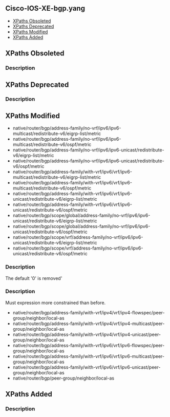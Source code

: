 ## Cisco-IOS-XE-bgp.yang


- [XPaths Obsoleted](#xpaths-obsoleted)
- [XPaths Deprecated](#xpaths-deprecated)
- [XPaths Modified](#xpaths-modified)
- [XPaths Added](#xpaths-added)

## XPaths Obsoleted

### Description

## XPaths Deprecated

### Description

## XPaths Modified

- native/router/bgp/address-family/no-vrf/ipv6/ipv6-multicast/redistribute-v6/eigrp-list/metric
- native/router/bgp/address-family/no-vrf/ipv6/ipv6-multicast/redistribute-v6/ospf/metric
- native/router/bgp/address-family/no-vrf/ipv6/ipv6-unicast/redistribute-v6/eigrp-list/metric
- native/router/bgp/address-family/no-vrf/ipv6/ipv6-unicast/redistribute-v6/ospf/metric
- native/router/bgp/address-family/with-vrf/ipv6/vrf/ipv6-multicast/redistribute-v6/eigrp-list/metric
- native/router/bgp/address-family/with-vrf/ipv6/vrf/ipv6-multicast/redistribute-v6/ospf/metric
- native/router/bgp/address-family/with-vrf/ipv6/vrf/ipv6-unicast/redistribute-v6/eigrp-list/metric
- native/router/bgp/address-family/with-vrf/ipv6/vrf/ipv6-unicast/redistribute-v6/ospf/metric
- native/router/bgp/scope/global/address-family/no-vrf/ipv6/ipv6-unicast/redistribute-v6/eigrp-list/metric
- native/router/bgp/scope/global/address-family/no-vrf/ipv6/ipv6-unicast/redistribute-v6/ospf/metric
- native/router/bgp/scope/vrf/address-family/no-vrf/ipv6/ipv6-unicast/redistribute-v6/eigrp-list/metric
- native/router/bgp/scope/vrf/address-family/no-vrf/ipv6/ipv6-unicast/redistribute-v6/ospf/metric

### Description

The default '0' is removed'

### Description

Must expression more constrained than before.

- native/router/bgp/address-family/with-vrf/ipv4/vrf/ipv4-flowspec/peer-group/neighbor/local-as
- native/router/bgp/address-family/with-vrf/ipv4/vrf/ipv4-multicast/peer-group/neighbor/local-as
- native/router/bgp/address-family/with-vrf/ipv4/vrf/ipv4-unicast/peer-group/neighbor/local-as
- native/router/bgp/address-family/with-vrf/ipv6/vrf/ipv6-flowspec/peer-group/neighbor/local-as
- native/router/bgp/address-family/with-vrf/ipv6/vrf/ipv6-multicast/peer-group/neighbor/local-as
- native/router/bgp/address-family/with-vrf/ipv6/vrf/ipv6-unicast/peer-group/neighbor/local-as
- native/router/bgp/peer-group/neighbor/local-as

## XPaths Added

### Description

